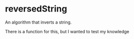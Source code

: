 # reversedString


An algorithm that inverts a string. 

There is a function for this, but I wanted to test my knowledge
